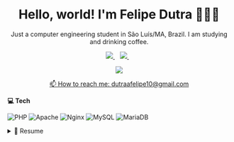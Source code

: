 <h1 align='center'>
  Hello, world! I'm Felipe Dutra 👨🏿‍💻
</h1>

<p align='center'>
  Just a computer engineering student in São Luís/MA, Brazil. I am studying and drinking coffee.
</p>

<p align='center'>
  
  <a href="https://www.linkedin.com/in/felipe-d-825660b3/?locale=en_US">
    <img src="https://img.shields.io/badge/linkedin-%230077B5.svg?&style=for-the-badge&logo=linkedin&logoColor=white" />
  </a>&nbsp;&nbsp;
  <a href="https://www.instagram.com/dutraafelipe/">
    <img src="https://img.shields.io/badge/instagram-%23E4405F.svg?&style=for-the-badge&logo=instagram&logoColor=white" />        
  </a>&nbsp;&nbsp;
  
</p>

<p align='center'>
  <a href="#"><img src="https://github-readme-stats.vercel.app/api/top-langs/?username=Dutraafelipe&layout=compact&theme=dark&hide_border=true&count_private=true">
</p>

<p align='center'>📫 How to reach me: <a href='mailto:dutraafelipe10@gmail.com'>dutraafelipe10@gmail.com</a></p>

**💻 Tech**

![PHP](https://img.shields.io/badge/php-%23777BB4.svg?style=flat&logo=php&logoColor=white) ![Apache](https://img.shields.io/badge/apache-%23D42029.svg?style=flat&logo=apache&logoColor=white) ![Nginx](https://img.shields.io/badge/nginx-%23009639.svg?style=flat&logo=nginx&logoColor=white) ![MySQL](https://img.shields.io/badge/mysql-%2300f.svg?style=flat&logo=mysql&logoColor=white) ![MariaDB](https://img.shields.io/badge/MariaDB-003545?style=flat&logo=mariadb&logoColor=white)

<details>
  <summary>📃 Resume</summary>
  
## Education

- 📖 **Computer Engineering**\
📆 2014 - Current\
📍 **State University of Maranhão** - São Luís/MA, Brazil

## Experience

- 👨‍💻 **IT professional**\
📆 set/2021 - moment\
📍 **Facam - Faculdade do Maranhão** - São Luís/MA, Brazil
  
- 👨‍💻 **IT professional - Internship**\
📆 nov/2019 - jan/2020\
📍 **TV Mirante** - São Luís/MA, Brazil
</details>

